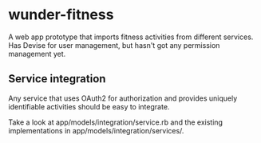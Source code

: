 # wunder-fitness

A web app prototype that imports fitness activities from different services. Has Devise for user management, but hasn't got any permission management yet.

## Service integration

Any service that uses OAuth2 for authorization and provides uniquely identifiable activities should be easy to integrate.

Take a look at app/models/integration/service.rb and the existing implementations in app/models/integration/services/.
